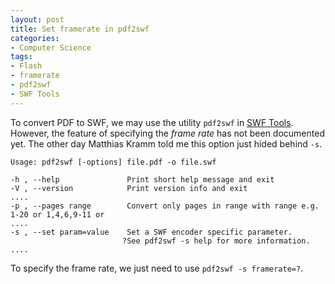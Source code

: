```yaml
---
layout: post
title: Set framerate in pdf2swf
categories:
- Computer Science
tags:
- Flash
- framerate
- pdf2swf
- SWF Tools
---
```


To convert PDF to SWF, we may use the utility `pdf2swf` in [SWF Tools](http://www.swftools.org). However, the feature of specifying the _frame rate_ has not been documented yet. The other day Matthias Kramm told me this option just hided behind `-s`.

    
    Usage: pdf2swf [-options] file.pdf -o file.swf
    
    -h , --help               Print short help message and exit
    -V , --version            Print version info and exit
    ....
    -p , --pages range        Convert only pages in range with range e.g. 1-20 or 1,4,6,9-11 or
    ....
    -s , --set param=value    Set a SWF encoder specific parameter.
                             ?See pdf2swf -s help for more information.
    ....


To specify the frame rate, we just need to use `pdf2swf -s framerate=?`.
